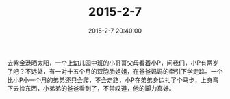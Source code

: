 ﻿---
title: '2015-2-7'
date: 2015-2-7 20:40:00
tags:
categories: 爸爸
---
去紫金港晒太阳，一个上幼儿园中班的小哥哥父母看着小P，问我们，小P有两岁了吧？不远处，有一对十五个月的双胞胎姐姐，在爸爸妈妈的牵引下学走路。一个比小P小一个月的弟弟还只会爬，不会走路，小P在弟弟身边扎了个马步，上身弯下去捡东西，小弟弟的爸爸看到了，不禁叹道，他的脚力真好。